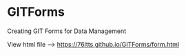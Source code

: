 # GITForms
Creating GIT Forms for Data Management


View html file --> https://76ltts.github.io/GITForms/form.html
